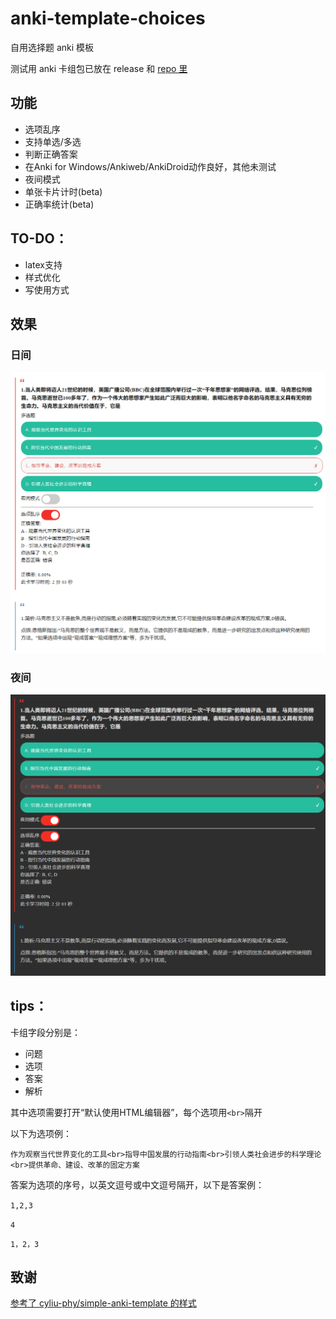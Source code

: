 # anki-template-choices

自用选择题 anki 模板

测试用 anki 卡组包已放在 release 和 [repo 里](for-testing.apkg)

## 功能

- 选项乱序
- 支持单选/多选
- 判断正确答案
- 在Anki for Windows/Ankiweb/AnkiDroid动作良好，其他未测试
- 夜间模式
- 单张卡片计时(beta)
- 正确率统计(beta)

## TO-DO：

- latex支持
- 样式优化
- 写使用方式

## 效果

### 日间

![图片](preview-sun.png)

### 夜间

![图片](preview-night.png)

## tips：

卡组字段分别是：

- 问题
- 选项
- 答案
- 解析

其中选项需要打开“默认使用HTML编辑器”，每个选项用``<br>``隔开

以下为选项例：

``作为观察当代世界变化的工具<br>指导中国发展的行动指南<br>引领人类社会进步的科学理论<br>提供革命、建设、改革的固定方案``

答案为选项的序号，以英文逗号或中文逗号隔开，以下是答案例：

``1,2,3``

``4``

``1，2，3``

## 致谢
[参考了 cyliu-phy/simple-anki-template 的样式](https://github.com/cyliu-phy/simple-anki-template)

